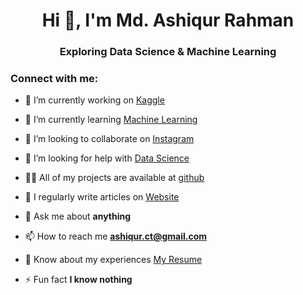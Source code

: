 

<h1 align="center">Hi 👋, I'm Md. Ashiqur Rahman</h1>
<h3 align="center">Exploring Data Science & Machine Learning</h3>

<h3 align="left">Connect with me:</h3>
<p align="left">
</p>








- 🔭 I’m currently working on [Kaggle](#)

- 🌱 I’m currently learning [Machine Learning](#)

- 👯 I’m looking to collaborate on [Instagram](#)

- 🤝 I’m looking for help with [Data Science](#)

- 👨‍💻 All of my projects are available at [github](github)

- 📝 I regularly write articles on [Website](https://www.ashiqnotes.com/)

- 💬 Ask me about **anything**

- 📫 How to reach me **ashiqur.ct@gmail.com**

- 📄 Know about my experiences [My Resume](#)

- ⚡ Fun fact **I know nothing**



